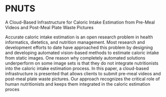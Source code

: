 # PNUTS
A Cloud-Based Infrastructure for Caloric Intake Estimation from Pre-Meal Videos and Post-Meal Plate Waste Pictures

Accurate caloric intake estimation is an open
research problem in health informatics, dietetics, and nutrition
management. Most research and development efforts to date
have approached this problem by designing and developing
automated vision-based methods to estimate caloric intake from
static images. One reason why completely automated solutions
underperform on some image sets is that they do not integrate
nutritionists into the caloric intake estimation process. In this
paper, a cloud-based infrastructure is presented that allows
clients to submit pre-meal videos and post-meal plate waste
pictures. Our approach recognizes the critical role of human
nutritionists and keeps them integrated in the caloric estimation
proces
